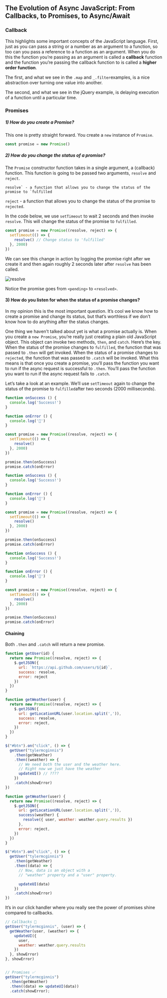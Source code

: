## The Evolution of Async JavaScript: From Callbacks, to Promises, to Async/Await

### Callback

This highlights some important concepts of the JavaScript language. First, just as you can pass a string or a number as an argument to a function, so too can you pass a reference to a function as an argument. When you do this the function you’re passing as an argument is called a **callback** function and the function you’re passing the callback function to is called a **higher order function**.

The first, and what we see in the `.map` and `_.filter`examples, is a nice abstraction over turning one value into another. 

The second, and what we see in the jQuery example, is delaying execution of a function until a particular time. 

### Promises

##### 1) How do you create a Promise?

This one is pretty straight forward. You create a `new` instance of `Promise`.

```js
const promise = new Promise()
```

##### 2) How do you change the status of a promise?

The `Promise` constructor function takes in a single argument, a (callback) function. This function is going to be passed two arguments, `resolve` and `reject`.

```
resolve` - a function that allows you to change the status of the promise to `fulfilled
```

`reject` - a function that allows you to change the status of the promise to `rejected`.

In the code below, we use `setTimeout` to wait 2 seconds and then invoke `resolve`. This will change the status of the promise to `fulfilled`.

```js
const promise = new Promise((resolve, reject) => {
  setTimeout(() => {
    resolve() // Change status to 'fulfilled'
  }, 2000)
})
```

We can see this change in action by logging the promise right after we create it and then again roughly 2 seconds later after `resolve` has been called.

![resolve](./assets/resolve.gif)

Notice the promise goes from `<pending>` to `<resolved>`.

#### 3) How do you listen for when the status of a promise changes?

In my opinion this is the most important question. It’s cool we know how to create a promise and change its status, but that’s worthless if we don’t know how to do anything after the status changes.

One thing we haven’t talked about yet is what a promise actually is. When you create a `new Promise`, you’re really just creating a plain old JavaScript object. This object can invoke two methods, `then`, and `catch`. Here’s the key. When the status of the promise changes to `fulfilled`, the function that was passed to `.then` will get invoked. When the status of a promise changes to `rejected`, the function that was passed to `.catch` will be invoked. What this means is that once you create a promise, you’ll pass the function you want to run if the async request is successful to `.then`. You’ll pass the function you want to run if the async request fails to `.catch`.

Let’s take a look at an example. We’ll use `setTimeout` again to change the status of the promise to `fulfilled`after two seconds (2000 milliseconds).

```js
function onSuccess () {
  console.log('Success!')
}

function onError () {
  console.log('💩')
}

const promise = new Promise((resolve, reject) => {
  setTimeout(() => {
    resolve()
  }, 2000)
})

promise.then(onSuccess)
promise.catch(onError)
```

```js
function onSuccess () {
  console.log('Success!')
}

function onError () {
  console.log('💩')
}

const promise = new Promise((resolve, reject) => {
  setTimeout(() => {
    resolve()
  }, 2000)
})

promise.then(onSuccess)
promise.catch(onError)
```

```js
function onSuccess () {
  console.log('Success!')
}

function onError () {
  console.log('💩')
}

const promise = new Promise((resolve, reject) => {
  setTimeout(() => {
    resolve()
  }, 2000)
})

promise.then(onSuccess)
promise.catch(onError)
```

#### Chaining

Both `.then` and `.catch` will return a new promise.

```js
function getUser(id) {
  return new Promise((resolve, reject) => {
    $.getJSON({
      url: `https://api.github.com/users/${id}`,
      success: resolve,
      error: reject
    })
  })
}

function getWeather(user) {
  return new Promise((resolve, reject) => {
    $.getJSON({
      url: getLocationURL(user.location.split(',')),
      success: resolve,
      error: reject,
    })
  })
}

$("#btn").on("click", () => {
  getUser("tylermcginnis")
    .then(getWeather)
    .then((weather) => {
      // We need both the user and the weather here.
      // Right now we just have the weather
      updateUI() // ????
    })
    .catch(showError)
})
```

```js
function getWeather(user) {
  return new Promise((resolve, reject) => {
    $.getJSON({
      url: getLocationURL(user.location.split(',')),
      success(weather) {
        resolve({ user, weather: weather.query.results })
      },
      error: reject,
    })
  })
}

$("#btn").on("click", () => {
  getUser("tylermcginnis")
    .then(getWeather)
    .then((data) => {
      // Now, data is an object with a
      // "weather" property and a "user" property.

      updateUI(data)
    })
    .catch(showError)
})
```

It’s in our click handler where you really see the power of promises shine compared to callbacks.

```js
// Callbacks 🚫
getUser("tylermcginnis", (user) => {
  getWeather(user, (weather) => {
    updateUI({
      user,
      weather: weather.query.results
    })
  }, showError)
}, showError)


// Promises ✅
getUser("tylermcginnis")
  .then(getWeather)
  .then((data) => updateUI(data))
  .catch(showError);
```

